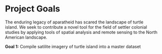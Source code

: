 # Project Goals
The enduring legacy of aparatheid has scared the landscape of turtle island. We seek to contribute a novel tool for the field of settler colonial studies by applying tools of spatial analysis and remote sensing to the North American landscape.

**Goal 1:** Compile satilite imagery of turtle island into a master dataset
